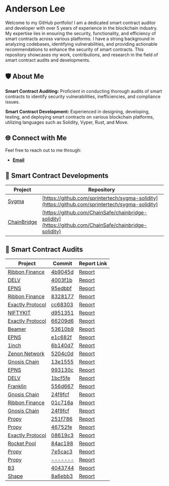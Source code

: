 # Anderson Lee 

Welcome to my GitHub portfolio! I am a dedicated smart contract auditor and developer with over 5 years of experience in the blockchain industry. My expertise lies in ensuring the security, functionality, and efficiency of smart contracts across various platforms. I have a strong background in analyzing codebases, identifying vulnerabilities, and providing actionable recommendations to enhance the security of smart contracts. This repository showcases my work, contributions, and research in the field of smart contract audits and developments.

## 🛡️ About Me

<b>Smart Contract Auditing:</b> Proficient in conducting thorough audits of smart contracts to identify security vulnerabilities, inefficiencies, and compliance issues.

<b>Smart Contract Development:</b> Experienced in designing, developing, testing, and deploying smart contracts on various blockchain platforms, utilizing languages such as Solidity, Vyper, Rust, and Move.

## 🌐 Connect with Me
Feel free to reach out to me through:
- **[Email](aleson092325@gmail.com)**

## 🚀 Smart Contract Developments

| Project | Repository |
| -------- | -------- |
| [Sygma](https://buildwithsygma.com/)| [https://github.com/sprintertech/sygma-solidity](https://github.com/sprintertech/sygma-solidity)  |
| [ChainBridge](https://chainsafe.io/)| [https://github.com/ChainSafe/chainbridge-solidity](https://github.com/ChainSafe/chainbridge-solidity)  |

## 🚀 Smart Contract Audits

| Project | Commit | Report Link |
| -------- | -------- | -------- |
| [Ribbon Finance](https://www.ribbon.finance/)| [4b9045d](https://github.com/ribbon-finance/ribbon-v2/tree/4b9045d69a20a505b823f2cb8c32cdc3c6e3b79f)     | [Report](https://github.com/ChainSafe/audits/tree/main/Ribbon%20Finance/RibbonV2-July-2021.pdf)  |
| [DELV](https://council.delv.tech/)| [4003f1b](https://github.com/delvtech/council)     | [Report](https://github.com/ChainSafe/audits/tree/main/DELV/delv-10-2021.pdf)  |
| [EPNS](https://epns.io/)| [95edbbf](https://github.com/ethereum-push-notification-service/epns-protocol-staging/tree/95edbbf783cb862202079206b255bd8476548d4f)     | [Report](https://github.com/ChainSafe/audits/tree/main/EPNS/epns-protocol-10-2021.pdf)  |
| [Ribbon Finance](https://www.ribbon.finance/)| [8328177](https://github.com/ribbon-finance/ribbon-v2/tree/8328177fc188a344ea22591e872077d100a9e8a3)     | [Report](https://github.com/ChainSafe/audits/tree/main/Ribbon%20Finance/ribbon-finance-11-2021.pdf)  |
| [Exactly Protocol](https://exact.ly/)| [cc68303](https://github.com/exactly/protocol/tree/cc68303704cf9a3aaad0bfc49968033acc42a63b)     | [Report](https://github.com/ChainSafe/audits/tree/main/Exactly%20Protocol/exactly-finance-05-2022.pdf)  |
| [NIFTYKIT](https://niftykit.com/)| [d951351](https://github.com/niftykit-inc/niftykit-contracts/tree/d951351a75902336f7ab5d49f5f3e492a1dc312e)     | [Report](https://github.com/ChainSafe/audits/tree/main/NIFTYKIT/niftykit-v2-08-2022.pdf)  |
| [Exactly Protocol](https://exact.ly/)| [66209d6](https://github.com/exactly/protocol/commit/66209d6c44a6180bb7fbdc0bc4f46f292d2315a4)     | [Report](https://github.com/ChainSafe/audits/tree/main/Exactly%20Protocol/exactly-protocol-10-2022.pdf)  |
| [Beamer](https://beamerbridge.com/)| [53610b9](https://github.com/beamer-bridge/beamer/tree/53610b9b890e75e724d1996033e05ea5e0823984)     | [Report](https://github.com/ChainSafe/audits/tree/main/Beamer/beamer-01-2023.pdf)  |
| [EPNS](https://epns.io/)| [e1c682f](https://github.com/ethereum-push-notification-service/push-protocol-staging/tree/e1c682fe2a5fc2658bd3f73c6984a18d71b083b1)     | [Report](https://github.com/ChainSafe/audits/tree/main/EPNS/epns-protocol-11-2022.pdf)  |
| [1inch](https://1inch.io/)| [6b140d7](https://github.com/1inch/farming/tree/6b140d74cc751360e6f72d4ea68d8f3caea09bce)     | [Report](https://github.com/ChainSafe/audits/tree/main/1inch/1inch-11-2022.pdf)  |
| [Zenon Network](https://zenon.network/)| [5204c0d](https://github.com/HyperCore-Team/evm-bridge-contracts/tree/5204c0df4e0a2a1bcaa69e5fa22c9131c09e76e9)     | [Report](https://github.com/ChainSafe/audits/tree/main/Zenon%20Network/zenon-05-2023.pdf)  |
| [Gnosis Chain](https://www.gnosis.io/)| [13e1555](https://github.com/gnosischain/deposit-contract/tree/13e155500b626612844e3d0fccc11b02b11ea785)     | [Report](https://github.com/ChainSafe/audits/tree/main/Gnosis%20Chain/gnosis-05-2023.pdf)  |
| [EPNS](https://epns.io/)| [993130c](https://github.com/ethereum-push-notification-service/push-smart-contracts/tree/993130c48211a83fd2b19fb082f2e25f91fa04cc)     | [Report](https://github.com/ChainSafe/audits/tree/main/EPNS/epns-protocol-05-2023.pdf)  |
| [DELV](https://hyperdrive.delv.tech/)| [1bcf5fe](https://github.com/delvtech/hyperdrive/commit/1bcf5fe45b9d3dd02741302dd639104338e79c21)     | [Report](https://github.com/ChainSafe/audits/tree/main/DELV/delv-06-2023.pdf)  |
| [Franklin](https://www.hellofranklin.co/)| [556d667](https://github.com/franklin-systems/franklin/commit/556d667e81f902de04513eb12fc0108334edcb22)     | [Report](https://github.com/ChainSafe/audits/tree/main/Franklin/franklin-06-2023.pdf)  |
| [Gnosis Chain](https://www.gnosis.io/)| [24f9fcf](https://github.com/gnosischain/deposit-contract/tree/24f9fcfdff4ef04fd47d459aaa88741c66c5dba4)     | [Report](https://github.com/ChainSafe/audits/tree/main/Gnosis%20Chain/gnosis-07-2023.pdf)  |
| [Ribbon Finance](https://www.ribbon.finance/)| [01c716a](https://github.com/ribbon-finance/ribbon-v2/tree/01c716a6bf452bdf8789f8cf5b3ef3e36db2da8e)     | [Report](https://github.com/ChainSafe/audits/tree/main/Ribbon%20Finance/ribbon-07-2023.pdf)  |
| [Gnosis Chain](https://www.gnosis.io/)| [24f9fcf](https://github.com/gnosischain/tokenbridge-contracts/tree/b778a4a3823c2ae8111270af280a2e865762eb71)     | [Report](https://github.com/ChainSafe/audits/tree/main/Gnosis%20Chain/gnosis-08-2023.pdf)  |
| [Propy](https://propy.com/)| [251f786](https://github.com/Propy/Propy.PRONFTStaking/commit/251f78680b92d8bd13977df5db7338de3963f88e)     | [Report](https://github.com/ChainSafe/audits/tree/main/Propy/propy-nft-staking-02-2024.pdf)  |
| [Propy](https://propy.com/)| [46752fe](https://github.com/Propy/Propy.PaymentPRO/commit/46752febdd0b893ac1ce28fb58918524eb154d64)     | [Report](https://github.com/ChainSafe/audits/tree/main/Propy/propy-payment-02-2024.pdf)  |
| [Exactly Protocol](https://exact.ly/)| [08619c3](https://github.com/exactly/protocol/commit/08619c3f02e9710475eba31f6449d0f1abdae533)     | [Report](https://github.com/ChainSafe/audits/tree/main/Exactly%20Protocol/exactly-protocol-03-2024.pdf)  |
| [Rocket Pool](https://rocketpool.net/)| [84ac198](https://github.com/rocket-pool/rocketpool/commit/84ac19872dda7ca9c39c4f7349159d0e984130b9)     | [Report](https://github.com/ChainSafe/audits/tree/main/Rocket%20Pool/rocket-pool-04-2024.pdf)  |
| [Propy](https://propy.com/)| [7e5cac3](https://github.com/Propy/Propy.PRONFTStaking/commit/7e5cac32f9451d5ac67d802562262a5bfbf249c9)     | [Report](https://github.com/ChainSafe/audits/tree/main/Propy/propy-nft-staking-v2-05-2024.pdf)  |
| [Propy](https://propy.com/)| [-------](https://etherscan.io/address/0xbEcA655Fa9B1Cf7Fe4Ffb6Eee34cAF1C140A93b8#code)     | [Report](https://github.com/ChainSafe/audits/tree/main/Propy/propy-auction-v2-05-2024.pdf)  |
| [B3](https://b3.fun/)| [4043744](https://github.com/b3-fun/b3st-points/commit/404374416182ea41358abc3b4c2946ccc4418791)     | [Report](https://github.com/ChainSafe/audits/tree/main/B3/b3-points-08-2024.pdf)  |
| [Shape](https://shape.network/)| [8a6ebb3](https://github.com/shape-network/gasback/commit/8a6ebb3c52ba3a05038ff563a2e92fd892c2467d)     | [Report](https://github.com/ChainSafe/audits/tree/main/Shape/shape-gasback-08-2024.pdf)  |
